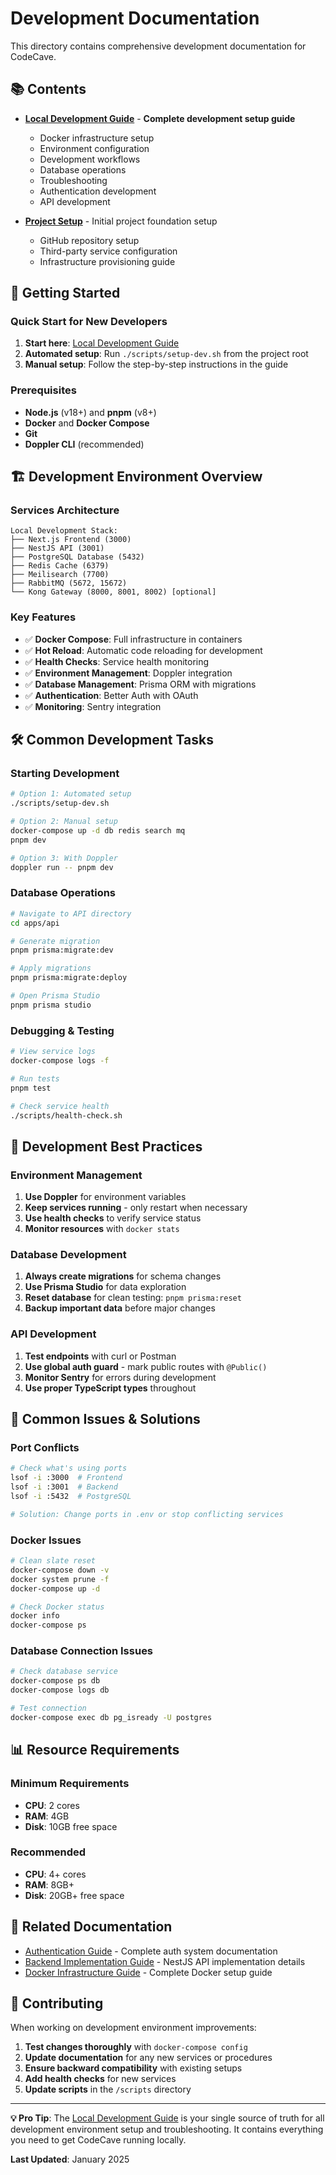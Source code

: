 # Development Documentation

This directory contains comprehensive development documentation for CodeCave.

## 📚 **Contents**

- [**Local Development Guide**](LOCAL-DEVELOPMENT-GUIDE.md) - **Complete development setup guide**
  - Docker infrastructure setup
  - Environment configuration
  - Development workflows
  - Database operations
  - Troubleshooting
  - Authentication development
  - API development

- [**Project Setup**](PROJECT-SETUP.md) - Initial project foundation setup
  - GitHub repository setup
  - Third-party service configuration
  - Infrastructure provisioning guide

## 🚀 **Getting Started**

### **Quick Start for New Developers**

1. **Start here**: [Local Development Guide](LOCAL-DEVELOPMENT-GUIDE.md)
2. **Automated setup**: Run `./scripts/setup-dev.sh` from the project root
3. **Manual setup**: Follow the step-by-step instructions in the guide

### **Prerequisites**

- **Node.js** (v18+) and **pnpm** (v8+)
- **Docker** and **Docker Compose**
- **Git**
- **Doppler CLI** (recommended)

## 🏗️ **Development Environment Overview**

### **Services Architecture**

```
Local Development Stack:
├── Next.js Frontend (3000)
├── NestJS API (3001)
├── PostgreSQL Database (5432)
├── Redis Cache (6379)
├── Meilisearch (7700)
├── RabbitMQ (5672, 15672)
└── Kong Gateway (8000, 8001, 8002) [optional]
```

### **Key Features**

- ✅ **Docker Compose**: Full infrastructure in containers
- ✅ **Hot Reload**: Automatic code reloading for development
- ✅ **Health Checks**: Service health monitoring
- ✅ **Environment Management**: Doppler integration
- ✅ **Database Management**: Prisma ORM with migrations
- ✅ **Authentication**: Better Auth with OAuth
- ✅ **Monitoring**: Sentry integration

## 🛠️ **Common Development Tasks**

### **Starting Development**

```bash
# Option 1: Automated setup
./scripts/setup-dev.sh

# Option 2: Manual setup
docker-compose up -d db redis search mq
pnpm dev

# Option 3: With Doppler
doppler run -- pnpm dev
```

### **Database Operations**

```bash
# Navigate to API directory
cd apps/api

# Generate migration
pnpm prisma:migrate:dev

# Apply migrations
pnpm prisma:migrate:deploy

# Open Prisma Studio
pnpm prisma studio
```

### **Debugging & Testing**

```bash
# View service logs
docker-compose logs -f

# Run tests
pnpm test

# Check service health
./scripts/health-check.sh
```

## 🔧 **Development Best Practices**

### **Environment Management**

1. **Use Doppler** for environment variables
2. **Keep services running** - only restart when necessary
3. **Use health checks** to verify service status
4. **Monitor resources** with `docker stats`

### **Database Development**

1. **Always create migrations** for schema changes
2. **Use Prisma Studio** for data exploration
3. **Reset database** for clean testing: `pnpm prisma:reset`
4. **Backup important data** before major changes

### **API Development**

1. **Test endpoints** with curl or Postman
2. **Use global auth guard** - mark public routes with `@Public()`
3. **Monitor Sentry** for errors during development
4. **Use proper TypeScript types** throughout

## 🚨 **Common Issues & Solutions**

### **Port Conflicts**

```bash
# Check what's using ports
lsof -i :3000  # Frontend
lsof -i :3001  # Backend
lsof -i :5432  # PostgreSQL

# Solution: Change ports in .env or stop conflicting services
```

### **Docker Issues**

```bash
# Clean slate reset
docker-compose down -v
docker system prune -f
docker-compose up -d

# Check Docker status
docker info
docker-compose ps
```

### **Database Connection Issues**

```bash
# Check database service
docker-compose ps db
docker-compose logs db

# Test connection
docker-compose exec db pg_isready -U postgres
```

## 📊 **Resource Requirements**

### **Minimum Requirements**

- **CPU**: 2 cores
- **RAM**: 4GB
- **Disk**: 10GB free space

### **Recommended**

- **CPU**: 4+ cores
- **RAM**: 8GB+
- **Disk**: 20GB+ free space

## 🔗 **Related Documentation**

- [Authentication Guide](../authentication/AUTHENTICATION-GUIDE.md) - Complete auth system documentation
- [Backend Implementation Guide](../backend/BACKEND-IMPLEMENTATION-GUIDE.md) - NestJS API implementation details
- [Docker Infrastructure Guide](../infrastructure/DOCKER-GUIDE.md) - Complete Docker setup guide

## 🤝 **Contributing**

When working on development environment improvements:

1. **Test changes thoroughly** with `docker-compose config`
2. **Update documentation** for any new services or procedures
3. **Ensure backward compatibility** with existing setups
4. **Add health checks** for new services
5. **Update scripts** in the `/scripts` directory

---

**💡 Pro Tip**: The [Local Development Guide](LOCAL-DEVELOPMENT-GUIDE.md) is your single source of truth for all development environment setup and troubleshooting. It contains everything you need to get CodeCave running locally.

**Last Updated**: January 2025
